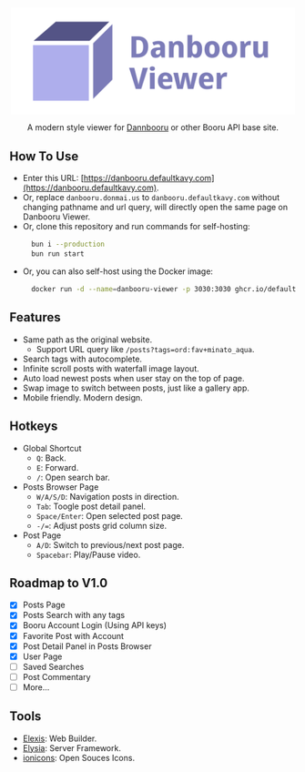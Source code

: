 <picture style="display: flex; justify-content: center;">
  <img style="max-width: 500px" src="https://raw.githubusercontent.com/defaultkavy-dev/danbooru-viewer/refs/heads/asset/danbooru-viewer-logo.png" alt="Danbooru Viewer Logo">
</picture>
<p style="text-align: center">A modern style viewer for <a href="https://danbooru.donmai.us">Dannbooru</a> or other Booru API base site.</p>

## How To Use
- Enter this URL: [https://danbooru.defaultkavy.com](https://danbooru.defaultkavy.com).
- Or, replace `danbooru.donmai.us` to `danbooru.defaultkavy.com` without changing pathname and url query, will directly open the same page on Danbooru Viewer.
- Or, clone this repository and run commands for self-hosting:
  ```sh
    bun i --production
    bun run start
  ```
- Or, you can also self-host using the Docker image:
  ```sh
    docker run -d --name=danbooru-viewer -p 3030:3030 ghcr.io/defaultkavy-dev/danbooru-viewer
  ```

## Features
- Same path as the original website.
    - Support URL query like `/posts?tags=ord:fav+minato_aqua`.
- Search tags with autocomplete.
- Infinite scroll posts with waterfall image layout.
- Auto load newest posts when user stay on the top of page.
- Swap image to switch between posts, just like a gallery app.
- Mobile friendly. Modern design.

## Hotkeys
- Global Shortcut
  - `Q`: Back.
  - `E`: Forward.
  - `/`: Open search bar.
- Posts Browser Page
  - `W/A/S/D`: Navigation posts in direction.
  - `Tab`: Toogle post detail panel.
  - `Space/Enter`: Open selected post page.
  - `-/=`: Adjust posts grid column size.
- Post Page
  - `A/D`: Switch to previous/next post page.
  - `Spacebar`: Play/Pause video.

## Roadmap to V1.0
- [x] Posts Page
- [x] Posts Search with any tags
- [x] Booru Account Login (Using API keys)
- [x] Favorite Post with Account
- [x] Post Detail Panel in Posts Browser
- [x] User Page
- [ ] Saved Searches
- [ ] Post Commentary
- [ ] More...

## Tools
- [Elexis](https://github.com/defaultkavy/elexis): Web Builder.
- [Elysia](https://elysiajs.com/): Server Framework.
- [ionicons](https://ionic.io/ionicons): Open Souces Icons.